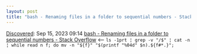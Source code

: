 ```yaml
---
layout: post
title: "bash - Renaming files in a folder to sequential numbers - Stack Overflow"
---
```

[Discovered](http://rolandtanglao.com/2020/07/29/p1-blogthis-checkvist-list-links-to-blog/): Sep 15, 2023 09:14 [bash - Renaming files in a folder to sequential numbers - Stack Overflow](https://stackoverflow.com/questions/3211595/renaming-files-in-a-folder-to-sequential-numbers) <-- `ls -1prt ¦ grep -v "/$" ¦ cat -n ¦ while read n f; do mv -n "${f}" "$(printf "%04d" $n).${f#*.}";`
